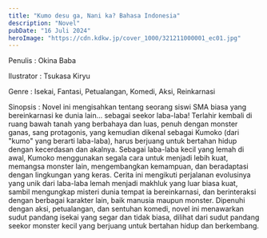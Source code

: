 ```yaml
---
title: "Kumo desu ga, Nani ka? Bahasa Indonesia"
description: "Novel"
pubDate: "16 Juli 2024"
heroImage: "https://cdn.kdkw.jp/cover_1000/321211000001_ec01.jpg"
---
```


Penulis : Okina Baba

Ilustrator : Tsukasa Kiryu

Genre : Isekai, Fantasi, Petualangan, Komedi, Aksi,  Reinkarnasi

Sinopsis : Novel ini mengisahkan tentang seorang siswi SMA biasa yang bereinkarnasi ke dunia lain... sebagai seekor laba-laba!  Terlahir kembali di ruang bawah tanah yang berbahaya dan luas, penuh dengan monster ganas, sang protagonis, yang kemudian dikenal sebagai Kumoko (dari "kumo" yang berarti laba-laba), harus berjuang untuk bertahan hidup dengan kecerdasan dan akalnya.  Sebagai laba-laba kecil yang lemah di awal, Kumoko menggunakan segala cara untuk menjadi lebih kuat, memangsa monster lain, mengembangkan kemampuan, dan beradaptasi dengan lingkungan yang keras.  Cerita ini mengikuti perjalanan evolusinya yang unik dari laba-laba lemah menjadi makhluk yang luar biasa kuat, sambil mengungkap misteri dunia tempat ia bereinkarnasi, dan berinteraksi dengan berbagai karakter lain, baik manusia maupun monster.  Dipenuhi dengan aksi, petualangan, dan sentuhan komedi, novel ini menawarkan sudut pandang isekai yang segar dan tidak biasa, dilihat dari sudut pandang seekor monster kecil yang berjuang untuk bertahan hidup dan berkembang.
